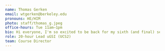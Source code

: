 ```yaml
---
name: Thomas Gerken
email: wtgerken@berkeley.edu
pronouns: HE/HIM
photo: staff/thomas_g.jpeg
office-hours: Tue 11am–1pm
bio: Hi everyone, I'm so excited to be back for my sixth (and final) semester on the best course staff!! I’m a senior studying Data Science + Econ who’s a fan of watching comedians, running, and trying all kinds of spicy foods!
role: 20-hour Lead uGSI (UCS2)
team: Course Director
---
```

